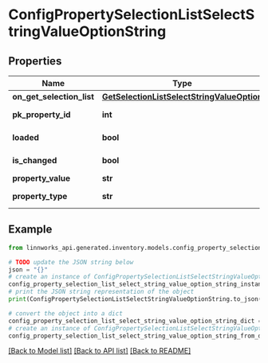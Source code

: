 # ConfigPropertySelectionListSelectStringValueOptionString


## Properties

Name | Type | Description | Notes
------------ | ------------- | ------------- | -------------
**on_get_selection_list** | [**GetSelectionListSelectStringValueOption**](GetSelectionListSelectStringValueOption.md) |  | [optional] 
**pk_property_id** | **int** |  | [optional] [readonly] 
**loaded** | **bool** |  | [optional] [readonly] 
**is_changed** | **bool** |  | [optional] [readonly] 
**property_value** | **str** |  | [optional] 
**property_type** | **str** |  | [optional] [readonly] 

## Example

```python
from linnworks_api.generated.inventory.models.config_property_selection_list_select_string_value_option_string import ConfigPropertySelectionListSelectStringValueOptionString

# TODO update the JSON string below
json = "{}"
# create an instance of ConfigPropertySelectionListSelectStringValueOptionString from a JSON string
config_property_selection_list_select_string_value_option_string_instance = ConfigPropertySelectionListSelectStringValueOptionString.from_json(json)
# print the JSON string representation of the object
print(ConfigPropertySelectionListSelectStringValueOptionString.to_json())

# convert the object into a dict
config_property_selection_list_select_string_value_option_string_dict = config_property_selection_list_select_string_value_option_string_instance.to_dict()
# create an instance of ConfigPropertySelectionListSelectStringValueOptionString from a dict
config_property_selection_list_select_string_value_option_string_from_dict = ConfigPropertySelectionListSelectStringValueOptionString.from_dict(config_property_selection_list_select_string_value_option_string_dict)
```
[[Back to Model list]](../README.md#documentation-for-models) [[Back to API list]](../README.md#documentation-for-api-endpoints) [[Back to README]](../README.md)


